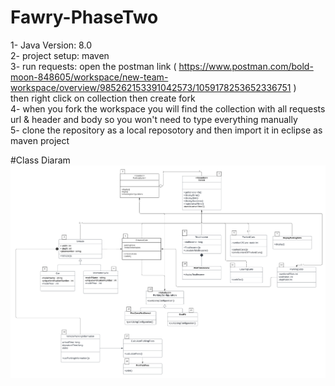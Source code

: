 # Fawry-PhaseTwo
1- Java Version: 8.0 <br>
2- project setup: maven <br>
3- run requests: open the postman link ( https://www.postman.com/bold-moon-848605/workspace/new-team-workspace/overview/985262153391042573/1059178253652336751 ) <br>
then right click on collection then create fork <br>
4- when you fork the workspace you will find the collection with all requests url & header and body so you won't need to type everything manually <br>
5- clone the repository as a local reposotory and then import it in eclipse as maven project 

#Class Diaram 
![Class Diaram](https://raw.githubusercontent.com/eslammoataz/Fawry-Payment-System/master/Class%20Diagram.png)
